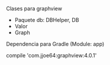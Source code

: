 Clases para graphview
* Paquete db: DBHelper, DB
* Valor
* Graph



Dependencia para Gradle (Module: app)

compile 'com.jjoe64:graphview:4.0.1'
